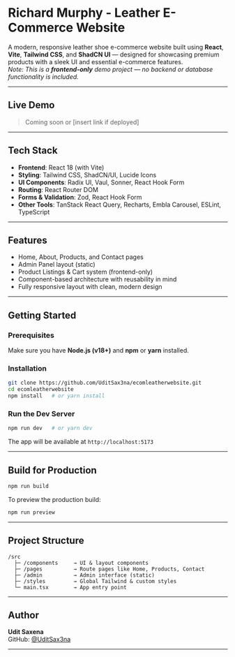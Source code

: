 # Richard Murphy - Leather E-Commerce Website

A modern, responsive leather shoe e-commerce website built using **React**, **Vite**, **Tailwind CSS**, and **ShadCN UI** — designed for showcasing premium products with a sleek UI and essential e-commerce features.  
_Note: This is a **frontend-only** demo project — no backend or database functionality is included._

---

## Live Demo

> Coming soon or [insert link if deployed]

---

## Tech Stack

- **Frontend**: React 18 (with Vite)
- **Styling**: Tailwind CSS, ShadCN/UI, Lucide Icons
- **UI Components**: Radix UI, Vaul, Sonner, React Hook Form
- **Routing**: React Router DOM
- **Forms & Validation**: Zod, React Hook Form
- **Other Tools**: TanStack React Query, Recharts, Embla Carousel, ESLint, TypeScript

---

## Features

- Home, About, Products, and Contact pages
- Admin Panel layout (static)
- Product Listings & Cart system (frontend-only)
- Component-based architecture with reusability in mind
- Fully responsive layout with clean, modern design

---

## Getting Started

### Prerequisites

Make sure you have **Node.js (v18+)** and **npm** or **yarn** installed.

### Installation

```bash
git clone https://github.com/UditSax3na/ecomleatherwebsite.git
cd ecomleatherwebsite
npm install   # or yarn install
```

### Run the Dev Server

```bash
npm run dev   # or yarn dev
```

The app will be available at `http://localhost:5173`

---

## Build for Production

```bash
npm run build
```

To preview the production build:

```bash
npm run preview
```

---

## Project Structure

```
/src
  ├─ /components     → UI & layout components
  ├─ /pages          → Route pages like Home, Products, Contact
  ├─ /admin          → Admin interface (static)
  ├─ /styles         → Global Tailwind & custom styles
  └─ main.tsx        → App entry point
```

---

## Author

**Udit Saxena**  
GitHub: [@UditSax3na](https://github.com/UditSax3na)

---